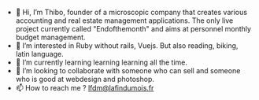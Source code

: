 - 👋 Hi, I’m Thibo, founder of a microscopic company that creates various accounting and real estate management applications. The only live project currently called "Endofthemonth" and aims at personnel monthly budget management.
- 👀 I’m interested in Ruby without rails, Vuejs. But also reading, biking, latin language.
- 🌱 I’m currently learning learning learning all the time.
- 💞️ I’m looking to collaborate with someone who can sell and someone who is good at webdesign and photoshop.
- 📫 How to reach me ? lfdm@lafindumois.fr

<!---
LFDMCreations/LFDMCreations is a ✨ special ✨ repository because its `README.md` (this file) appears on your GitHub profile.
You can click the Preview link to take a look at your changes.
--->
